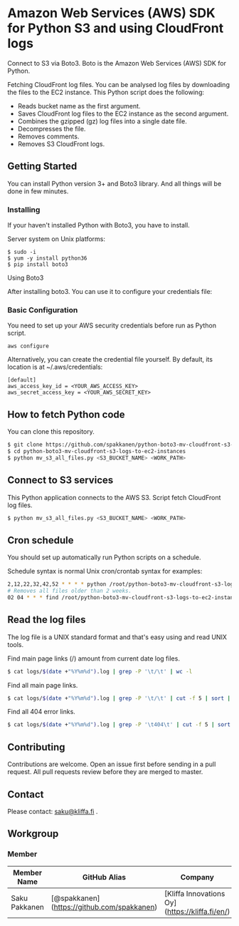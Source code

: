 # Amazon Web Services (AWS) SDK for Python S3 and using CloudFront logs

Connect to S3 via Boto3. Boto is the Amazon Web Services (AWS) SDK for Python.

Fetching CloudFront log files. You can be analysed log files by downloading the files to the EC2 instance. This Python script does the following:

* Reads bucket name as the first argument.
* Saves CloudFront log files to the EC2 instance as the second argument.
* Combines the gzipped (gz) log files into a single date file.
* Decompresses the file.
* Removes comments.
* Removes S3 CloudFront logs.

## Getting Started

You can install Python version 3+ and Boto3 library. And all things will be done in few minutes.

### Installing

If your haven't installed Python with Boto3, you have to install.

Server system on Unix platforms:

```
$ sudo -i
$ yum -y install python36
$ pip install boto3
```

Using Boto3

After installing boto3. You can use it to configure your credentials file:

### Basic Configuration

You need to set up your AWS security credentials before run as Python script.

```
aws configure
```

Alternatively, you can create the credential file yourself. By default, its location is at ~/.aws/credentials:

```
[default]
aws_access_key_id = <YOUR_AWS_ACCESS_KEY>
aws_secret_access_key = <YOUR_AWS_SECRET_KEY>
```

## How to fetch Python code

You can clone this repository.

```sh
$ git clone https://github.com/spakkanen/python-boto3-mv-cloudfront-s3-logs-to-ec2-instances.git
$ cd python-boto3-mv-cloudfront-s3-logs-to-ec2-instances
$ python mv_s3_all_files.py <S3_BUCKET_NAME> <WORK_PATH>
```

## Connect to S3 services

This Python application connects to the AWS S3. Script fetch CloudFront log files.

```sh
$ python mv_s3_all_files.py <S3_BUCKET_NAME> <WORK_PATH>
```

## Cron schedule

You should set up automatically run Python scripts on a schedule.

Schedule syntax is normal Unix cron/crontab syntax for examples:

```sh
2,12,22,32,42,52 * * * * python /root/python-boto3-mv-cloudfront-s3-logs-to-ec2-instances/mv_s3_all_files.py <S3_BUCKET_NAME> <WORK_PATH> > /dev/null
# Removes all files older than 2 weeks.
02 04 * * * find /root/python-boto3-mv-cloudfront-s3-logs-to-ec2-instances/cloudfront_prod1/ -mtime +14 -type f -exec rm -f {} \;
```

## Read the log files

The log file is a UNIX standard format and that's easy using and read UNIX tools.

Find main page links (/) amount from current date log files.

```sh
$ cat logs/$(date +"%Y%m%d").log | grep -P '\t/\t' | wc -l
```

Find all main page links.

```sh
$ cat logs/$(date +"%Y%m%d").log | grep -P '\t/\t' | cut -f 5 | sort | uniq -c | sort -nr | head -n10
```

Find all 404 error links.

```sh
$ cat logs/$(date +"%Y%m%d").log | grep -P '\t404\t' | cut -f 5 | sort | uniq -c | sort -nr | head -n10
```

## Contributing

Contributions are welcome. Open an issue first before sending in a pull request. All pull requests review before they are merged to master.

## Contact

Please contact: saku@kliffa.fi .

## Workgroup

### Member

| Member Name |GitHub Alias|Company| Role |
| --- | --- | --- | --- |
| Saku Pakkanen | [@spakkanen] (https://github.com/spakkanen) | [Kliffa Innovations Oy] (https://kliffa.fi/en/) | Committer |